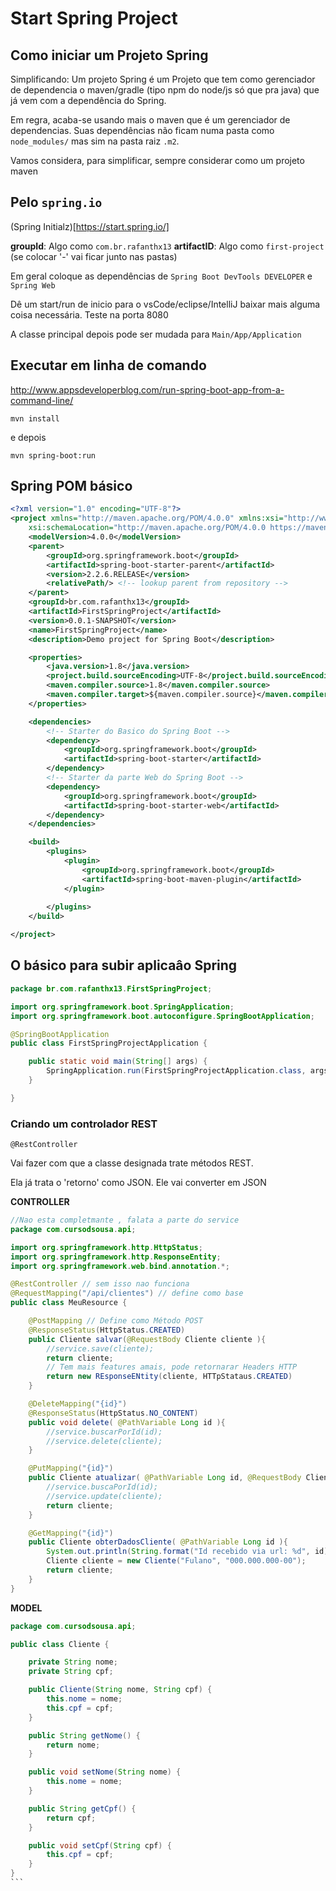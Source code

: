 # Start Spring Project

## Como iniciar um Projeto Spring

Simplificando: Um projeto Spring é um Projeto que tem como gerenciador de dependencia o maven/gradle (tipo npm do node/js só que pra java) que já vem com a dependência do Spring. 

Em regra, acaba-se usando mais o maven que é um gerenciador de dependencias. Suas dependências não ficam numa pasta como `node_modules/` mas sim na pasta raiz `.m2`.

Vamos considera, para simplificar, sempre considerar como um projeto maven

## Pelo `spring.io`

(Spring Initialz)[https://start.spring.io/]

**groupId**: Algo como `com.br.rafanthx13`
**artifactID**: Algo como `first-project` (se colocar '-' vai ficar junto nas pastas)

Em geral coloque as dependências de `Spring Boot DevTools DEVELOPER` e `Spring Web`

Dê um start/run de inicio para o vsCode/eclipse/IntelliJ baixar mais alguma coisa necessária. Teste na porta 8080

A classe principal depois pode ser mudada para `Main/App/Application`

## Executar em linha de comando

http://www.appsdeveloperblog.com/run-spring-boot-app-from-a-command-line/

`mvn install`

e depois

`mvn spring-boot:run`

## Spring POM básico

````xml
<?xml version="1.0" encoding="UTF-8"?>
<project xmlns="http://maven.apache.org/POM/4.0.0" xmlns:xsi="http://www.w3.org/2001/XMLSchema-instance"
	xsi:schemaLocation="http://maven.apache.org/POM/4.0.0 https://maven.apache.org/xsd/maven-4.0.0.xsd">
	<modelVersion>4.0.0</modelVersion>
	<parent>
		<groupId>org.springframework.boot</groupId>
		<artifactId>spring-boot-starter-parent</artifactId>
		<version>2.2.6.RELEASE</version>
		<relativePath/> <!-- lookup parent from repository -->
	</parent>
	<groupId>br.com.rafanthx13</groupId>
	<artifactId>FirstSpringProject</artifactId>
	<version>0.0.1-SNAPSHOT</version>
	<name>FirstSpringProject</name>
	<description>Demo project for Spring Boot</description>

	<properties>
		<java.version>1.8</java.version>
		<project.build.sourceEncoding>UTF-8</project.build.sourceEncoding>
		<maven.compiler.source>1.8</maven.compiler.source>
		<maven.compiler.target>${maven.compiler.source}</maven.compiler.target>
	</properties>

	<dependencies>
		<!-- Starter do Basico do Spring Boot -->
		<dependency>
			<groupId>org.springframework.boot</groupId>
			<artifactId>spring-boot-starter</artifactId>
		</dependency>
		<!-- Starter da parte Web do Spring Boot -->
		<dependency>
			<groupId>org.springframework.boot</groupId>
			<artifactId>spring-boot-starter-web</artifactId>
		</dependency>
	</dependencies>

	<build>
		<plugins>
			<plugin>
				<groupId>org.springframework.boot</groupId>
				<artifactId>spring-boot-maven-plugin</artifactId>
			</plugin>
			
		</plugins>
	</build>

</project>

````

## O básico para subir aplicaâo Spring

````java
package br.com.rafanthx13.FirstSpringProject;

import org.springframework.boot.SpringApplication;
import org.springframework.boot.autoconfigure.SpringBootApplication;

@SpringBootApplication
public class FirstSpringProjectApplication {

	public static void main(String[] args) {
		SpringApplication.run(FirstSpringProjectApplication.class, args);
	}

}
````

### Criando um controlador REST

`@RestController`

Vai fazer com que a classe designada trate métodos REST.

Ela já trata o 'retorno' como JSON. Ele vai converter em JSON

**CONTROLLER**

````java
//Nao esta completmante , falata a parte do service
package com.cursodsousa.api;

import org.springframework.http.HttpStatus;
import org.springframework.http.ResponseEntity;
import org.springframework.web.bind.annotation.*;

@RestController // sem isso nao funciona
@RequestMapping("/api/clientes") // define como base
public class MeuResource {

    @PostMapping // Define como Método POST
    @ResponseStatus(HttpStatus.CREATED)
    public Cliente salvar(@RequestBody Cliente cliente ){
        //service.save(cliente);
        return cliente;
		// Tem mais features amais, pode retornarar Headers HTTP
		return new REsponseENtity(cliente, HTTpStataus.CREATED)
    }

    @DeleteMapping("{id}")
    @ResponseStatus(HttpStatus.NO_CONTENT)
    public void delete( @PathVariable Long id ){
        //service.buscarPorId(id);
        //service.delete(cliente);
    }

    @PutMapping("{id}")
    public Cliente atualizar( @PathVariable Long id, @RequestBody Cliente cliente ){
        //service.buscaPorId(id);
        //service.update(cliente);
        return cliente;
    }

    @GetMapping("{id}")
    public Cliente obterDadosCliente( @PathVariable Long id ){
        System.out.println(String.format("Id recebido via url: %d", id));
        Cliente cliente = new Cliente("Fulano", "000.000.000-00");
        return cliente;
    }
}
````

**MODEL**

````java
package com.cursodsousa.api;

public class Cliente {

    private String nome;
    private String cpf;

    public Cliente(String nome, String cpf) {
        this.nome = nome;
        this.cpf = cpf;
    }

    public String getNome() {
        return nome;
    }

    public void setNome(String nome) {
        this.nome = nome;
    }

    public String getCpf() {
        return cpf;
    }

    public void setCpf(String cpf) {
        this.cpf = cpf;
    }
}
```
